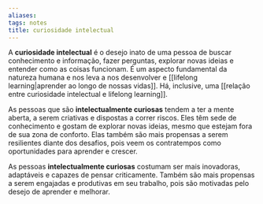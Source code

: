 ```yaml
---
aliases: 
tags: notes
title: curiosidade intelectual
---
```

A **curiosidade intelectual** é o desejo inato de uma pessoa de buscar conhecimento e informação, fazer perguntas, explorar novas ideias e entender como as coisas funcionam. É um aspecto fundamental da natureza humana e nos leva a nos desenvolver e [[lifelong learning|aprender ao longo de nossas vidas]]. Há, inclusive, uma [[relação entre curiosidade intelectual e lifelong learning]].

As pessoas que são **intelectualmente curiosas** tendem a ter a mente aberta, a serem criativas e dispostas a correr riscos. Eles têm sede de conhecimento e gostam de explorar novas ideias, mesmo que estejam fora de sua zona de conforto. Elas também são mais propensas a serem resilientes diante dos desafios, pois veem os contratempos como oportunidades para aprender e crescer.

As pessoas **intelectualmente curiosas** costumam ser mais inovadoras, adaptáveis e capazes de pensar criticamente. Também são mais propensas a serem engajadas e produtivas em seu trabalho, pois são motivadas pelo desejo de aprender e melhorar.